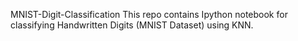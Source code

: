 MNIST-Digit-Classification
This repo contains Ipython notebook for classifying Handwritten Digits (MNIST Dataset) using KNN.
